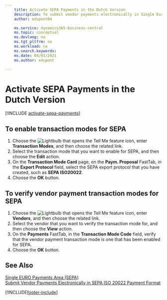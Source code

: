 ```yaml
---
    title: Activate SEPA Payments in the Dutch Version
    description: To submit vendor payments electronically in Single Euro Payments Area (SEPA) ISO 20022 payment format, you must set up prerequisites for enabling SEPA payments.
    author: edupont04

    ms.service: dynamics365-business-central
    ms.topic: conceptual
    ms.devlang: na
    ms.tgt_pltfrm: na
    ms.workload: na
    ms.search.keywords:
    ms.date: 04/01/2021
    ms.author: edupont

---
```

# Activate SEPA Payments in the Dutch Version

[!INCLUDE [activate-sepa-payments](../includes/BENL/activate-sepa-payments.md)]

## To enable transaction modes for SEPA  

1. Choose the ![Lightbulb that opens the Tell Me feature](../../media/ui-search/search_small.png "Tell me what you want to do") icon, enter **Transaction Modes**, and then choose the related link.  
2. Select the transaction mode that you want to enable for SEPA, and then choose the **Edit** action.  
3. On the **Transaction Mode Card** page, on the **Paym. Proposal** FastTab, in the **Export Protocol** field, select the SEPA export protocol that you have created, such as **SEPA ISO20022**.  
4. Choose the **OK** button.  

## To verify vendor payment transaction modes for SEPA  

1. Choose the ![Lightbulb that opens the Tell Me feature](../../media/ui-search/search_small.png "Tell me what you want to do") icon, enter **Vendors**, and then choose the related link.  
2. Select the vendor that you want to verify the transaction mode for, and then choose the **View** action.  
3. On the **Payments** FastTab, in the **Transaction Mode Code** field, verify that the vendor payment transaction mode is one that has been enabled for SEPA.  
4. Choose the **OK** button.  

## See Also  

[Single EURO Payments Area (SEPA)](single-euro-payments-area-sepa-.md)  
[Submit Vendor Payments Electronically in SEPA ISO 20022 Payment Format](how-to-submit-vendor-payments-electronically-in-sepa-iso-20022-payment-format.md)  


[!INCLUDE[footer-include](../../includes/footer-banner.md)]